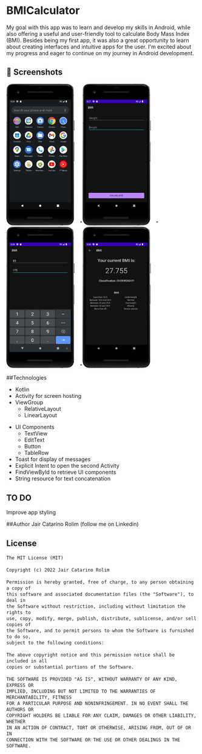 # BMICalculator

My goal with this app was to learn and develop my skills in Android, while also offering a useful and user-friendly tool to calculate Body Mass Index (BMI). Besides being my first app, it was also a great opportunity to learn about creating interfaces and intuitive apps for the user. I'm excited about my progress and eager to continue on my journey in Android development.

## :camera_flash: Screenshots
<!-- You can add more screenshots here if you like -->
<img src="https://github.com/JairRolim/BMICalculator/blob/master/Tela%201%20.png" width="180">&emsp;"<img src="https://github.com/JairRolim/BMICalculator/blob/master/Tela%202.png" width="180">&emsp;"<img src="https://github.com/JairRolim/BMICalculator/blob/master/Tela%203%20.png" width="180">&emsp;"<img src="https://github.com/JairRolim/BMICalculator/blob/master/Tela%204.png" width="180"/>

##Technologies

* Kotlin
* Activity for screen hosting
* ViewGroup
    * RelativeLayout
    * LinearLayout
- UI Components
  - TextView
  - EditText
  - Button
  - TableRow
- Toast for display of messages
- Explicit Intent to open the second Activity
- FindViewById to retrieve UI components
- String resource for text concatenation


## TO DO
Improve app styling

##Author
Jair Catarino Rolim (follow me on Linkedin)

## License
```
The MIT License (MIT)

Copyright (c) 2022 Jair Catarino Rolim

Permission is hereby granted, free of charge, to any person obtaining a copy of
this software and associated documentation files (the "Software"), to deal in
the Software without restriction, including without limitation the rights to
use, copy, modify, merge, publish, distribute, sublicense, and/or sell copies of
the Software, and to permit persons to whom the Software is furnished to do so,
subject to the following conditions:

The above copyright notice and this permission notice shall be included in all
copies or substantial portions of the Software.

THE SOFTWARE IS PROVIDED "AS IS", WITHOUT WARRANTY OF ANY KIND, EXPRESS OR
IMPLIED, INCLUDING BUT NOT LIMITED TO THE WARRANTIES OF MERCHANTABILITY, FITNESS
FOR A PARTICULAR PURPOSE AND NONINFRINGEMENT. IN NO EVENT SHALL THE AUTHORS OR
COPYRIGHT HOLDERS BE LIABLE FOR ANY CLAIM, DAMAGES OR OTHER LIABILITY, WHETHER
IN AN ACTION OF CONTRACT, TORT OR OTHERWISE, ARISING FROM, OUT OF OR IN
CONNECTION WITH THE SOFTWARE OR THE USE OR OTHER DEALINGS IN THE SOFTWARE.
```
